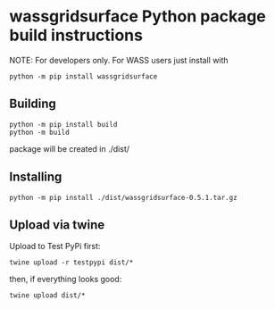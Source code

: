 # wassgridsurface Python package build instructions

NOTE: For developers only. For WASS users just install with

```
python -m pip install wassgridsurface
```

## Building

```
python -m pip install build
python -m build
```

package will be created in ./dist/


## Installing

```
python -m pip install ./dist/wassgridsurface-0.5.1.tar.gz
```

## Upload via twine

Upload to Test PyPi first:

```
twine upload -r testpypi dist/*
```

then, if everything looks good:

```
twine upload dist/*
```
